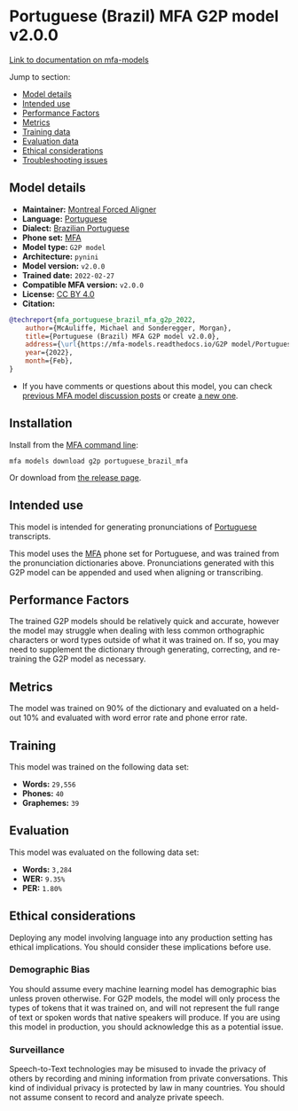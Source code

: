 
# Portuguese (Brazil) MFA G2P model v2.0.0

[Link to documentation on mfa-models](https://mfa-models.readthedocs.io/en/main/g2p/portuguese_brazil_mfa.html)

Jump to section:

- [Model details](#model-details)
- [Intended use](#intended-use)
- [Performance Factors](#performance-factors)
- [Metrics](#metrics)
- [Training data](#training-data)
- [Evaluation data](#evaluation-data)
- [Ethical considerations](#ethical-considerations)
- [Troubleshooting issues](#troubleshooting-issues)

## Model details

- **Maintainer:** [Montreal Forced Aligner](https://montreal-forced-aligner.readthedocs.io/)
- **Language:** [Portuguese](https://en.wikipedia.org/wiki/Portuguese_language)
- **Dialect:** [Brazilian Portuguese](https://en.wikipedia.org/wiki/Brazilian_Portuguese)
- **Phone set:** [MFA](https://mfa-models.readthedocs.io/en/refactor/mfa_phone_set.html#portuguese)
- **Model type:** `G2P model`
- **Architecture:** `pynini`
- **Model version:** `v2.0.0`
- **Trained date:** `2022-02-27`
- **Compatible MFA version:** `v2.0.0`
- **License:** [CC BY 4.0](https://github.com/MontrealCorpusTools/mfa-models/tree/main/g2p/portuguese/brazil_mfa/v2.0.0/LICENSE)
- **Citation:**

```bibtex
@techreport{mfa_portuguese_brazil_mfa_g2p_2022,
	author={McAuliffe, Michael and Sonderegger, Morgan},
	title={Portuguese (Brazil) MFA G2P model v2.0.0},
	address={\url{https://mfa-models.readthedocs.io/G2P model/Portuguese/Portuguese (Brazil) MFA G2P model v2_0_0.html}},
	year={2022},
	month={Feb},
}
```

- If you have comments or questions about this model, you can check [previous MFA model discussion posts](https://github.com/MontrealCorpusTools/mfa-models/discussions?discussions_q=Portuguese+Brazil+MFA+G2P+model+v2.0.0) or create [a new one](https://github.com/MontrealCorpusTools/mfa-models/discussions/new).

## Installation

Install from the [MFA command line](https://montreal-forced-aligner.readthedocs.io/en/latest/user_guide/models/index.html):

```
mfa models download g2p portuguese_brazil_mfa
```

Or download from [the release page](https://github.com/MontrealCorpusTools/mfa-models/releases/tag/g2p-portuguese_brazil_mfa-v2.0.0).

## Intended use

This model is intended for generating pronunciations of [Portuguese](https://en.wikipedia.org/wiki/Portuguese_language) transcripts.

This model uses the [MFA](https://mfa-models.readthedocs.io/en/refactor/mfa_phone_set.html#portuguese) phone set for Portuguese, and was trained from the pronunciation dictionaries above.
Pronunciations generated with this G2P model can be appended and used when aligning or transcribing.

## Performance Factors

The trained G2P models should be relatively quick and accurate, however the model may struggle when dealing with less common orthographic characters or word types outside of what it was trained on.
If so, you may need to supplement the dictionary through generating, correcting, and re-training the G2P model as necessary.

## Metrics

The model was trained on 90% of the dictionary and evaluated on a held-out 10% and evaluated with word error rate and phone error rate.

## Training

This model was trained on the following data set:


* **Words:** `29,556`
* **Phones:** `40`
* **Graphemes:** `39`

## Evaluation

This model was evaluated on the following data set:


* **Words:** `3,284`
* **WER:** `9.35%`
* **PER:** `1.80%`

## Ethical considerations

Deploying any model involving language into any production setting has ethical implications. You should consider these implications before use.

### Demographic Bias

You should assume every machine learning model has demographic bias unless proven otherwise.
For G2P models, the model will only process the types of tokens that it was trained on, and will not represent the full range of text or spoken words that
native speakers will produce.
If you are using this model in production, you should acknowledge this as a potential issue.

### Surveillance

Speech-to-Text technologies may be misused to invade the privacy of others by recording and mining information from private conversations.
This kind of individual privacy is protected by law in many countries.
You should not assume consent to record and analyze private speech.
